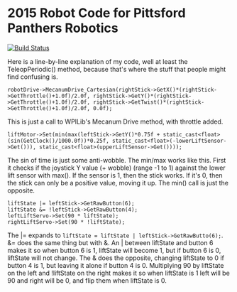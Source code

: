 2015 Robot Code for Pittsford Panthers Robotics
===============================================
[![Build Status](https://travis-ci.org/Pittsford-Robotics-3181/2015Robotics.svg?branch=feature/hatcontrols)](https://travis-ci.org/Pittsford-Robotics-3181/2015Robotics)

Here is a line-by-line explanation of my code, well at least the TeleopPeriodic() method, because that's where the stuff that people might find confusing is.
```
robotDrive->MecanumDrive_Cartesian(rightStick->GetX()*(rightStick->GetThrottle()+1.0f)/2.0f, rightStick->GetY()*(rightStick->GetThrottle()+1.0f)/2.0f, rightStick->GetTwist()*(rightStick->GetThrottle()+1.0f)/2.0f, 0.0f);
```
This is just a call to WPILib's Mecanum Drive method, with throttle added.
```
liftMotor->Set(min(max(leftStick->GetY()*0.75f + static_cast<float>(sin(GetClock()/1000.0f))*0.25f, static_cast<float>(-lowerLiftSensor->Get())), static_cast<float>(upperLiftSensor->Get())));
```
The sin of time is just some anti-wobble. The min/max works like this. First it checks if the joystick Y value (+ wobble) (range -1 to 1) against the lower lift sensor with max(). If the sensor is 1, then the stick works. If it's 0, then the stick can only be a positive value, moving it up. The min() call is just the opposite.
```
liftState |= leftStick->GetRawButton(6);
liftState &= !leftStick->GetRawButton(4);
leftLiftServo->Set(90 * liftState);
rightLiftServo->Set(90 * !liftState);
```
The |= expands to `liftState = liftState | leftStick->GetRawButto(6);`. &= does the same thing but with &. An | between liftState and button 6 makes it so when button 6 is 1, liftState will become 1, but if button 6 is 0, liftState will not change. The & does the opposite, changing liftState to 0 if button 4 is 1, but leaving it alone if button 4 is 0. Multiplying 90 by liftState on the left and !liftState on the right makes it so when liftState is 1 left will be 90 and right will be 0, and flip them when liftState is 0.
